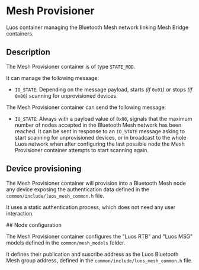 # Mesh Provisioner

Luos container managing the Bluetooth Mesh network linking Mesh Bridge
containers.

## Description

The Mesh Provisioner container is of type `STATE_MOD`.

It can manage the following message:

* `IO_STATE`: Depending on the message payload, starts _(if_ `0x01`_)_
or stops _(if_ `0x00`_)_ scanning for unprovisioned devices.

The Mesh Provisioner container can send the following message:

* `IO_STATE`: Always with a payload value of `0x00`, signals that the
maximum number of nodes accepted in the Bluetooth Mesh network has been
reached. It can be sent in response to an `IO_STATE` message asking to
start scanning for unprovisioned devices, or in broadcast to the whole
Luos network when after configuring the last possible node the Mesh
Provisioner container attempts to start scanning again.

## Device provisioning

The Mesh Provisioner container will provision into a Bluetooth Mesh node
any device exposing the authentication data defined in the
`common/include/luos_mesh_common.h` file.

It uses a static authentication process, which does not need any user
interaction.

## Node configuration

The Mesh Provisioner container configures the "Luos RTB" and "Luos MSG"
models defined in the `common/mesh_models` folder.

It defines their publication and suscribe address as the Luos Bluetooth
Mesh group address, defined in the `common/include/luos_mesh_common.h`
file.
